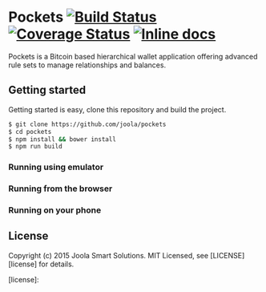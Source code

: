 # Pockets [![Build Status](https://travis-ci.org/joola/pockets.svg)](https://travis-ci.org/joola/pockets) [![Coverage Status](https://coveralls.io/repos/joola/pockets/badge.svg)](https://coveralls.io/r/joola/pockets) [![Inline docs](http://inch-ci.org/github/joola/pockets.svg?branch=develop)](http://inch-ci.org/github/joola/pockets)

Pockets is a Bitcoin based hierarchical wallet application offering advanced
rule sets to manage relationships and balances.

## Getting started

Getting started is easy, clone this repository and build the project.

```bash
$ git clone https://github.com/joola/pockets
$ cd pockets
$ npm install && bower install
$ npm run build
```

### Running using emulator

### Running from the browser

### Running on your phone


## License

Copyright (c) 2015 Joola Smart Solutions. MIT Licensed, see [LICENSE][license] for details.

[license]: 